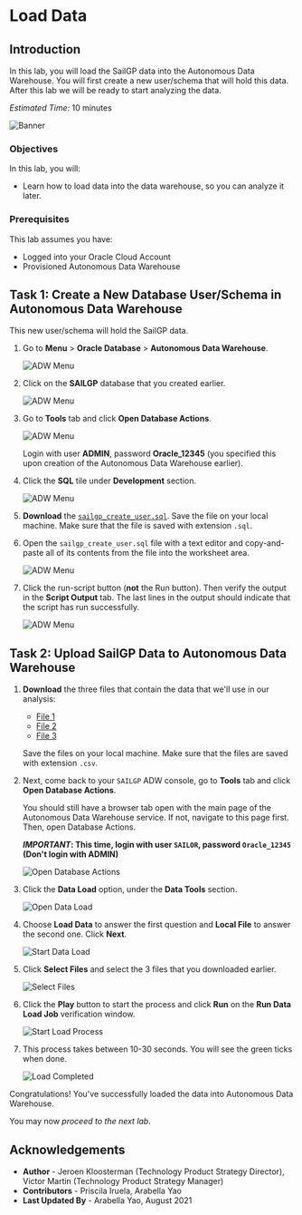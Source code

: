 # Load Data

## Introduction
In this lab, you will load the SailGP data into the Autonomous Data Warehouse. You will first create a new user/schema that will hold this data. After this lab we will be ready to start analyzing the data.

_Estimated Time:_ 10 minutes

![Banner](images/banner.jpg)

### Objectives

In this lab, you will:

- Learn how to load data into the data warehouse, so you can analyze it later.

### Prerequisites

This lab assumes you have:

- Logged into your Oracle Cloud Account
- Provisioned Autonomous Data Warehouse

## Task 1: Create a New Database User/Schema in Autonomous Data Warehouse

This new user/schema will hold the SailGP data.

1. Go to **Menu** > **Oracle Database** > **Autonomous Data Warehouse**.

   ![ADW Menu](images/adw-menu.png)

2. Click on the **SAILGP** database that you created earlier.

   ![ADW Menu](images/open-sailgp.png)

3. Go to **Tools** tab and click **Open Database Actions**.

   ![ADW Menu](images/open-database-actions.png)

   Login with user **ADMIN**, password **Oracle_12345** (you specified this upon creation of the Autonomous Data Warehouse earlier).

4. Click the **SQL** tile under **Development** section.

    ![ADW Menu](images/open-sql.png)

5. **Download** the <a href="https://objectstorage.eu-frankfurt-1.oraclecloud.com/p/MuaNwJnIqgGmQqX9CUXlfsDpbAZ0aAe5oS-ZE3Lshyx2CBqieY-kVZSsjuG9Eo00/n/odca/b/workshops-livelabs-do-not-delete/o/sailgp_create_user.sql" target="\_blank">`sailgp_create_user.sql`</a>. Save the file on your local machine. Make sure that the file is saved with extension `.sql`.

6. Open the `sailgp_create_user.sql` file with a text editor and copy-and-paste all of its contents from the file into the worksheet area.

    ![ADW Menu](images/copy-paste.png)

7. Click the run-script button (**not** the Run button). Then verify the output in the **Script Output** tab. The last lines in the output should indicate that the script has run successfully.

    ![ADW Menu](images/run-script.png)


<!--
4. We're going to first create a new database user/schema that will hold the SailGP data. Open "Database Users".

   ![ADW Menu](images/open-db-users.png)

5. Choose "Create User"

   ![ADW Menu](images/create-user.png)

6. Fill in the following details:
      - User Name:  `SAILOR`
      - New Password: `Oracle_12345`
      - Confirm Password: `Oracle_12345`
      - Quota on tablespace DATA: `UNLIMITED`
      - Check "Web Access"
      - Check "OML"

   Then Create the User.

   ![ADW Menu](images/create-user2.png)

7. Next, give the user the access necessary to upload files through the Web UI.

   ![ADW Menu](images/enable-rest.png)

   Confirm by clicking "Rest Enable User".
-->

## Task 2: Upload SailGP Data to Autonomous Data Warehouse

1. **Download** the three files that contain the data that we'll use in our analysis:

    - <a href="https://objectstorage.eu-frankfurt-1.oraclecloud.com/p/j4Pqmzja6D-pw_WETx7FEvu8_yV0hYZ9ZENIibNUHoZCARubP-TZBS1cjiINY7uG/n/odca/b/workshops-livelabs-do-not-delete/o/sailgp_sgp_strm_pivot.csv" target="\_blank">File 1</a>
    - <a href="https://objectstorage.eu-frankfurt-1.oraclecloud.com/p/w46A4rssvglPVBQSyK_u4eW4sleNhkKFOzspTkGXyMrl7vxG4EhUyLNp0UOgjSEj/n/odca/b/workshops-livelabs-do-not-delete/o/sailgp_sgp_sail_history.csv" target="\_blank">File 2</a>
    - <a href="https://objectstorage.eu-frankfurt-1.oraclecloud.com/p/INom6cC2HOzHaHGqgoce_V7LaBK1F47Fxzo-6JT7av0ErOWDu_FeBZzGzMQPme0s/n/odca/b/workshops-livelabs-do-not-delete/o/sailgp_sgp_windspeed_and_windangles.csv" target="\_blank">File 3</a>

   Save the files on your local machine. Make sure that the files are saved with extension `.csv`.


2. Next, come back to your `SAILGP` ADW console, go to **Tools** tab and click **Open Database Actions**.

   You should still have a browser tab open with the main page of the Autonomous Data Warehouse service. If not, navigate to this page first. Then, open Database Actions.

   **_IMPORTANT_: This time, login with user `SAILOR`, password `Oracle_12345` (Don't login with ADMIN)**

   ![Open Database Actions](images/open-database-actions.png)

3. Click the **Data Load** option, under the **Data Tools** section.

   ![Open Data Load](images/open-data-load.png)

4. Choose **Load Data** to answer the first question and **Local File** to answer the second one. Click **Next**.

    ![Start Data Load](images/start-data-load.png)

5. Click **Select Files** and select the 3 files that you downloaded earlier.

    ![Select Files](images/select-files.png)

6. Click the **Play** button to start the process and click **Run** on the **Run Data Load Job** verification window.

    ![Start Load Process](images/load-data.png)

7. This process takes between 10-30 seconds. You will see the green ticks when done.

    ![Load Completed](images/load-completed.png)

Congratulations! You've successfully loaded the data into Autonomous Data Warehouse.

You may now *proceed to the next lab*.

## **Acknowledgements**
- **Author** - Jeroen Kloosterman (Technology Product Strategy Director), Victor Martin (Technology Product Strategy Manager)
- **Contributors** - Priscila Iruela, Arabella Yao
- **Last Updated By** - Arabella Yao, August 2021
